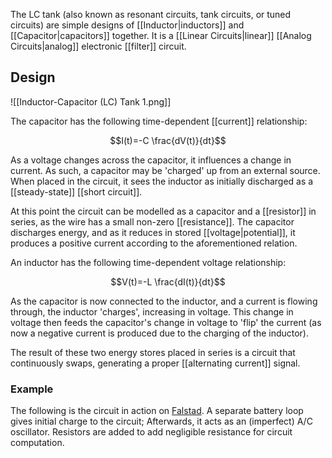 The LC tank (also known as resonant circuits, tank circuits, or tuned circuits) are simple designs of [[Inductor|inductors]] and [[Capacitor|capacitors]] together. It is a [[Linear Circuits|linear]] [[Analog Circuits|analog]] electronic [[filter]] circuit.

## Design

![[Inductor-Capacitor (LC) Tank 1.png]]

The capacitor has the following time-dependent [[current]] relationship:

$$I(t)=-C \frac{dV(t)}{dt}$$

As a voltage changes across the capacitor, it influences a change in current. As such, a capacitor may be 'charged' up from an external source. When placed in the circuit, it sees the inductor as initially discharged as a [[steady-state]] [[short circuit]].

At this point the circuit can be modelled as a capacitor and a [[resistor]] in series, as the wire has a small non-zero [[resistance]]. The capacitor discharges energy, and as it reduces in stored [[voltage|potential]], it produces a positive current according to the aforementioned relation.

An inductor has the following time-dependent voltage relationship:

$$V(t)=-L \frac{dI(t)}{dt}$$

As the capacitor is now connected to the inductor, and a current is flowing through, the inductor 'charges', increasing in voltage. This change in voltage then feeds the capacitor's change in voltage to 'flip' the current (as now a negative current is produced due to the charging of the inductor).

The result of these two energy stores placed in series is a circuit that continuously swaps, generating a proper [[alternating current]] signal.

### Example

The following is the circuit in action on [Falstad](https://www.falstad.com/circuit/circuitjs.html?ctz=CQAgjCAMB0l3BWcAmaCBsyCclnq2AMzpgAsYSClICkNApgLRhgBQANiMqXeqVz3BZkUcCEYxkYbsjj4E0qcgDs6KKwDGIYgA4Qfbej1hhomPEgQwcaEazKdy0jgR4wa85dYB3AXRMiukIikD6GegbOagahvkEBIFHB6gDmiVhqCUmyenShAG7g0sksIjGigkh5UGisAM5FZfzcvPz+IABmAIbsdfSsAE5++vxB5WwADunR-EkJhGaDjcktyf6sAPYgWCMVkFjG6HnQEOtAA). A separate battery loop gives initial charge to the circuit; Afterwards, it acts as an (imperfect) A/C oscillator. Resistors are added to add negligible resistance for circuit computation.